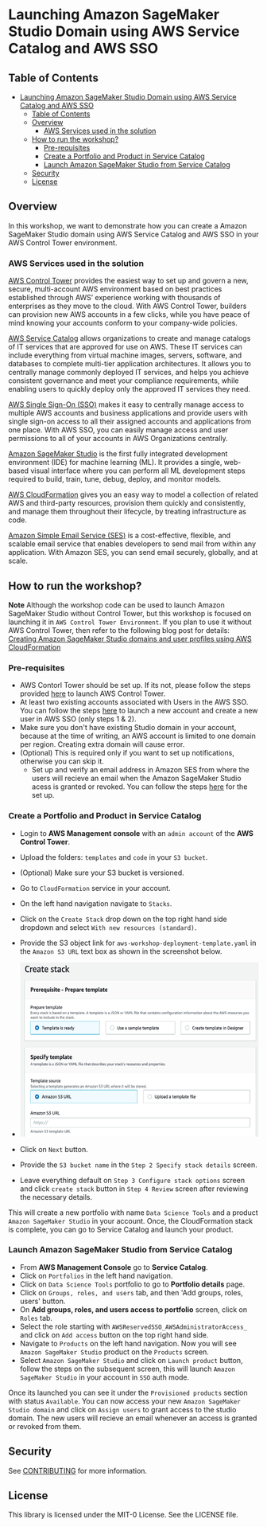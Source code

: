 # Launching Amazon SageMaker Studio Domain using AWS Service Catalog and AWS SSO

## Table of Contents
- [Launching Amazon SageMaker Studio Domain using AWS Service Catalog and AWS SSO](#launching-amazon-sagemaker-studio-domain-using-aws-service-catalog-and-aws-sso)
  - [Table of Contents](#table-of-contents)
  - [Overview](#overview)
    - [AWS Services used in the solution](#aws-services-used-in-the-solution)
  - [How to run the workshop?](#how-to-run-the-workshop)
    - [Pre-requisites](#pre-requisites)
    - [Create a Portfolio and Product in Service Catalog](#create-a-portfolio-and-product-in-service-catalog)
    - [Launch Amazon SageMaker Studio from Service Catalog](#launch-amazon-sagemaker-studio-from-service-catalog)
  - [Security](#security)
  - [License](#license)

## Overview 

In this workshop, we want to demonstrate how you can create a Amazon SageMaker Studio domain using AWS Service Catalog and AWS SSO in your AWS Control Tower environment. 

### AWS Services used in the solution

[AWS Control Tower](https://aws.amazon.com/controltower/) provides the easiest way to set up and govern a new, secure, multi-account AWS environment based on best practices established through AWS’ experience working with thousands of enterprises as they move to the cloud. With AWS Control Tower, builders can provision new AWS accounts in a few clicks, while you have peace of mind knowing your accounts conform to your company-wide policies.

[AWS Service Catalog](https://aws.amazon.com/servicecatalog) allows organizations to create and manage catalogs of IT services that are approved for use on AWS. These IT services can include everything from virtual machine images, servers, software, and databases to complete multi-tier application architectures. It allows you to centrally manage commonly deployed IT services, and helps you achieve consistent governance and meet your compliance requirements, while enabling users to quickly deploy only the approved IT services they need.

[AWS Single Sign-On (SSO)](https://aws.amazon.com/single-sign-on/)   makes it easy to centrally manage access to multiple AWS accounts and business applications and provide users with single sign-on access to all their assigned accounts and applications from one place. With AWS SSO, you can easily manage access and user permissions to all of your accounts in AWS Organizations centrally.

[Amazon SageMaker Studio](https://docs.aws.amazon.com/sagemaker/latest/dg/gs-studio.html) is the first fully integrated development environment (IDE) for machine learning (ML). It provides a single, web-based visual interface where you can perform all ML development steps required to build, train, tune, debug, deploy, and monitor models. 

[AWS CloudFormation](https://docs.aws.amazon.com/AWSCloudFormation/latest/UserGuide/Welcome.html) gives you an easy way to model a collection of related AWS and third-party resources, provision them quickly and consistently, and manage them throughout their lifecycle, by treating infrastructure as code.

[Amazon Simple Email Service (SES)](https://aws.amazon.com/ses/) is a cost-effective, flexible, and scalable email service that enables developers to send mail from within any application. With Amazon SES, you can send email securely, globally, and at scale.

## How to run the workshop?

**Note** Although the workshop code can be used to launch Amazon SageMaker Studio without Control Tower, but this workshop is focused on launching it in `AWS Control Tower Environment`. 
If you plan to use it without AWS Control Tower, then refer to the following blog post for details: 
[Creating Amazon SageMaker Studio domains and user profiles using AWS CloudFormation](https://aws.amazon.com/blogs/machine-learning/creating-amazon-sagemaker-studio-domains-and-user-profiles-using-aws-cloudformation/)

### Pre-requisites

- AWS Contorl Tower should be set up. If its not, please follow the steps provided [here](https://controltower.aws-management.tools/core/overview/) to launch AWS Control Tower. 
- At least two existing accounts associated with Users in the AWS SSO. You can follow the steps [here](https://controltower.aws-management.tools/core/accountfactory/) to launch a new account and create a new user in AWS SSO (only steps 1 & 2).
- Make sure you don't have existing Studio domain in your account, because at the time of writing, an AWS account is limited to one domain per region. Creating extra domain will cause error. 
- (Optional) This is required only if you want to set up notifications, otherwise you can skip it. 
  - Set up and verify an email address in Amazon SES from where the users will recieve an email when the Amazon SageMaker Studio acess is granted or revoked. You can follow the steps [here](https://docs.aws.amazon.com/ses/latest/DeveloperGuide/quick-start.html) for the set up. 
  
### Create a Portfolio and Product in Service Catalog

- Login to **AWS Management console** with an `admin account` of the **AWS Control Tower**. 
- Upload the folders: `templates` and `code` in your `S3 bucket`.
- (Optional) Make sure your S3 bucket is versioned.
- Go to `CloudFormation` service in your account. 
- On the left hand navigation navigate to `Stacks`. 
- Click on the `Create Stack` drop down on the top right hand side dropdown and select `With new resources (standard)`.
- Provide the S3 object link for `aws-workshop-deployment-template.yaml` in the `Amazon S3 URL` text box as shown in the screenshot below.
- 
  <img src="./img/cloudformationS3Url.png"
     alt="Amazon S3 URL Textbox"
     width=520
     height=350/>

- Click on `Next` button. 
- Provide the `S3 bucket name` in the `Step 2 Specify stack details` screen. 
- Leave everything default on `Step 3 Configure stack options` screen and click `create stack` button in `Step 4 Review` screen after reviewing the necessary details.

This will create a new portfolio with name `Data Science Tools` and a product `Amazon SageMaker Studio` in your account. Once, the CloudFormation stack is complete, you can go to Service Catalog and launch your product.

### Launch Amazon SageMaker Studio from Service Catalog

- From **AWS Management Console** go to **Service Catalog**. 
- Click on `Portfolios` in the left hand navigation. 
- Click on `Data Science Tools` portfolio to go to **Portfolio details** page.
- Click on `Groups, roles, and users` tab, and then 'Add groups, roles, users' button. 
- On **Add groups, roles, and users access to portfolio** screen, click on `Roles` tab. 
- Select the role starting with `AWSReservedSSO_AWSAdministratorAccess_` and click on `Add access` button on the top right hand side. 
- Navigate to `Products` on the left hand navigation. Now you will see `Amazon SageMaker Studio` product on the `Products` screen. 
- Select `Amazon SageMaker Studio` and click on `Launch product` button, follow the steps on the subsequent screen, this will launch `Amazon SageMaker Studio` in your account in `SSO` auth mode. 
  
Once its launched you can see it under the `Provisioned products` section with status `Available`. 
You can now access your new `Amazon SageMaker Studio domain` and click on `Assign users` to grant access to the studio domain. The new users will recieve an email whenever an access is granted or revoked from them. 

## Security

See [CONTRIBUTING](CONTRIBUTING.md#security-issue-notifications) for more information.

## License

This library is licensed under the MIT-0 License. See the LICENSE file.